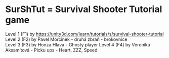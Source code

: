 # SurShTut = Survival Shooter Tutorial game

Level 1 (F1) by https://unity3d.com/learn/tutorials/s/survival-shooter-tutorial	
Level 2 (F2) by Pavel Morcinek - druhá zbraň - brokovnice	
Level 3 (F3) by Honza Hlava - Ghosty player	
Level 4 (F4) by Veronika Aksamítová - Picku ups - Heart, ZZZ, Speed	


